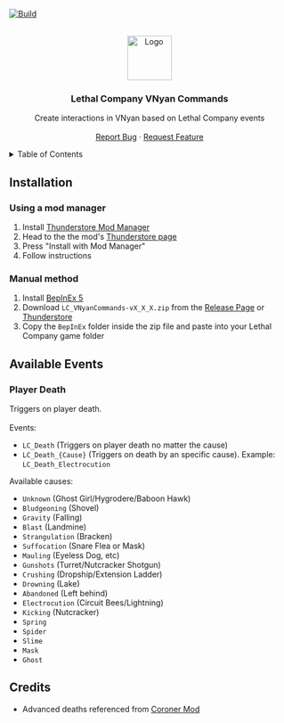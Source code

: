 [![Build](https://github.com/jorgev259/LC_VNyanCommands/actions/workflows/main.yml/badge.svg)](https://github.com/jorgev259/LC_VNyanCommands/actions/workflows/main.yml)

<br />
<div align="center">
  <a href="https://github.com/othneildrew/Best-README-Template">
    <img src="images/logo.png" alt="Logo" width="80" height="80">
  </a>

  <h3 align="center">Lethal Company VNyan Commands</h3>

  <p align="center">
    Create interactions in VNyan based on Lethal Company events
    <br />
    <br />
    <a href="https://github.com/jorgev259/LC_VNyanCommands/issues">Report Bug</a>
    ·
    <a href="https://github.com/jorgev259/LC_VNyanCommands/issues">Request Feature</a>
  </p>
</div>

<details>
  <summary>Table of Contents</summary>
  <ol>
    <li>
      <a href="#installation">Installation</a>
      <ul>
        <li><a href="#using-a-mod-manager">Preferred Method: Using a mod manager</a></li>
        <li><a href="#manual-method">Manual Method</a></li>
      </ul>
    </li>
    <li><a href="#events">Available Events</a></li>
    <li>
    <a href="#usage">Configuring VNyan</a>
      <ul>
        <li><a href="#configure-premade">Using premade graphs</a></li>
        <li><a href="#configure-manual">Creating graph from scratch</a></li>
      </ul>
    </li>
    <li><a href="#contributing">Advanced Configuration</a></li>
    <li><a href="#contact">Contact</a></li>
    <li><a href="#credits">Credits</a></li>
    <li><a href="#license">License</a></li>
  </ol>
</details>

## Installation

### Using a mod manager

1. Install [Thunderstore Mod Manager](https://www.overwolf.com/oneapp/Thunderstore-Thunderstore_Mod_Manager)
2. Head to the the mod's [Thunderstore page](https://thunderstore.io/c/lethal-company/p/thechitoteam/SpectatorCameraConfig/)
3. Press "Install with Mod Manager"
4. Follow instructions

### Manual method

1. Install [BepInEx 5](https://docs.bepinex.dev/articles/user_guide/installation/index.html)
2. Download `LC_VNyanCommands-vX_X_X.zip` from the [Release Page](https://github.com/jorgev259/LC_VNyanCommands/releases/tag/v1.0.0) or [Thunderstore](https://thunderstore.io/c/lethal-company/p/thechitoteam/SpectatorCameraConfig/)
3. Copy the `BepInEx` folder inside the zip file and paste into your Lethal Company game folder

## Available Events

### Player Death

Triggers on player death.
<br />
<br />
Events:

- `LC_Death` (Triggers on player death no matter the cause)
- `LC_Death_{Cause}` (Triggers on death by an specific cause). Example: `LC_Death_Electrocution`

Available causes:

- `Unknown` (Ghost Girl/Hygrodere/Baboon Hawk)
- `Bludgeoning` (Shovel)
- `Gravity` (Falling)
- `Blast` (Landmine)
- `Strangulation` (Bracken)
- `Suffocation` (Snare Flea or Mask)
- `Mauling` (Eyeless Dog, etc)
- `Gunshots` (Turret/Nutcracker Shotgun)
- `Crushing` (Dropship/Extension Ladder)
- `Drowning` (Lake)
- `Abandoned` (Left behind)
- `Electrocution` (Circuit Bees/Lightning)
- `Kicking` (Nutcracker)
- `Spring`
- `Spider`
- `Slime`
- `Mask`
- `Ghost`

## Credits

- Advanced deaths referenced from [Coroner Mod](https://github.com/EliteMasterEric/Coroner)
